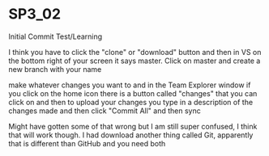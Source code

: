 # SP3_02
Initial Commit Test/Learning

I think you have to click the "clone" or "download" button and then in VS on the bottom right of your screen it says master.
Click on master and create a new branch with your name

make whatever changes you want to and in the Team Explorer window if you click on the home icon
there is a button called "changes" that you can click on and then to upload your changes you type in a description of the 
changes made and then click "Commit All" and then sync

Might have gotten some of that wrong but I am still super confused, I think that will work though.  I had download another thing
called Git, apparently that is different than GitHub and you need both
